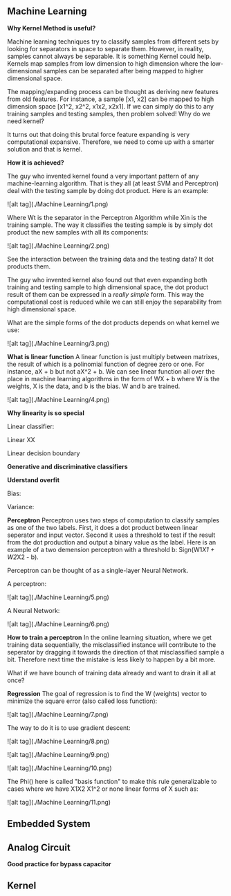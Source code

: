Machine Learning
-----------------------
**Why Kernel Method is useful?**

Machine learning techniques try to classify samples from different sets by looking for separators in space to separate them. However, in reality, samples cannot always be separable. It is something Kernel could help. Kernels map samples from low dimension to high dimension where the low-dimensional samples can be separated after being mapped to higher dimensional space.

The mapping/expanding process can be thought as deriving new features from old features. For instance, a sample [x1, x2] can be mapped to high dimension space [x1^2, x2^2, x1x2, x2x1]. If we can simply do this to any training samples and testing samples, then problem solved! Why do we need kernel? 

It turns out that doing this brutal force feature expanding is very computational expansive. Therefore, we need to come up with a smarter solution and that is kernel. 

**How it is achieved?**

The guy who invented kernel found a very important pattern of any machine-learning algorithm. That is they all (at least SVM and Perceptron) deal with the testing sample by doing dot product. Here is an example:

![alt tag](./Machine Learning/1.png)

Where Wt is the separator in the Perceptron Algorithm while Xin is the training sample. The way it classifies the testing sample is by simply dot product the new samples with all its components:

![alt tag](./Machine Learning/2.png)

See the interaction between the training data and the testing data? It dot products them.

The guy who invented kernel also found out that even expanding both training and testing sample to high dimensional space, the dot product result of them can be expressed in a *really simple* form. This way the computational cost is reduced while we can still enjoy the separability from high dimensional space.

What are the simple forms of the dot products depends on what kernel we use:

![alt tag](./Machine Learning/3.png)

**What is linear function**
A linear function is just multiply between matrixes, the result of which is a polinomial function of degree zero or one. For instance, aX + b but not aX^2 + b. We can see linear function all over the place in machine learning algorithms in the form of WX + b where W is the weights, X is the data, and b is the bias. W and b are trained.

![alt tag](./Machine Learning/4.png)

**Why linearity is so special**

Linear classifier: 

Linear XX

Linear decision boundary


**Generative and discriminative classifiers**

**Uderstand overfit**

Bias: 

Variance:

**Perceptron**
Perceptron uses two steps of computation to classify samples as one of the two labels. First, it does a dot product between linear seperator and input vector. Second it uses a threshold to test if the result from the dot production and output a binary value as the label. Here is an example of a two demension perceptron with a threshold b: Sign(W1*X1 + W2*X2 - b).

Perceptron can be thought of as a single-layer Neural Network.

A perceptron:

![alt tag](./Machine Learning/5.png)

A Neural Network:

![alt tag](./Machine Learning/6.png)

**How to train a perceptron**
In the online learning situation, where we get training data sequentially, the misclassified instance will contribute to the seperator by dragging it towards the direction of that misclassified sample a bit. Therefore next time the mistake is less likely to happen by a bit more. 

What if we have bounch of training data already and want to drain it all at once?

**Regression**
The goal of regression is to find the W (weights) vector to minimize the square error (also called loss function):

![alt tag](./Machine Learning/7.png)

The way to do it is to use gradient descent:

![alt tag](./Machine Learning/8.png)

![alt tag](./Machine Learning/9.png)

![alt tag](./Machine Learning/10.png)

The Phi() here is called "basis function" to make this rule generalizable to cases where we have X1X2 X1^2 or none linear forms of X such as:

![alt tag](./Machine Learning/11.png)
 

Embedded System
----



Analog Circuit
----
**Good practice for bypass capacitor**


Kernel
-------


